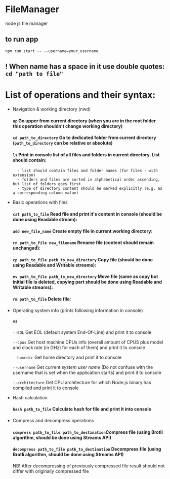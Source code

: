 # FileManager
node js file manager

## to run app 
` npm run start -- --username=your_username `

## ! When name has a space in it use double quotes:  ` cd "path to file" `

   # List of operations and their syntax:
- Navigation & working directory (nwd)
  
    #### ` up ` Go upper from current directory (when you are in the root folder this operation shouldn't change working directory)  
 
    #### ` cd path_to_directory ` Go to dedicated folder from current directory (`path_to_directory` can be relative or absolute)


    #### ` ls ` Print in console list of all files and folders in current directory. List should contain:
        - list should contain files and folder names (for files - with extension)
        - folders and files are sorted in alphabetical order ascending, but list of folders goes first
        - type of directory content should be marked explicitly (e.g. as a corresponding column value)

- Basic operations with files
    #### ` cat path_to_file ` Read file and print it's content in console (should be done using Readable stream): 
  
    #### ` add new_file_name ` Create empty file in current working directory: 

    #### ` rn path_to_file new_filename ` Rename file (content should remain unchanged): 
    
    #### ` cp path_to_file path_to_new_directory ` Copy file (should be done using Readable and Writable streams): 
   
    #### ` mv path_to_file path_to_new_directory ` Move file (same as copy but initial file is deleted, copying part should be done using Readable and Writable streams): 
 
    #### ` rm path_to_file ` Delete file: 

- Operating system info (prints following information in console)

    #### ` os `
    ` --EOL ` Get EOL (default system End-Of-Line) and print it to console  
 
    ` --cpus ` Get host machine CPUs info (overall amount of CPUS plus model and clock rate (in GHz) for each of them) and print it to console  
    
   ` --homedir ` Get home directory and print it to console  
   
    ` --username ` Get current *system user name* (Do not confuse with the username that is set when the application starts) and print it to console  
   
   ` --architecture ` Get CPU architecture for which Node.js binary has compiled and print it to console  
   
- Hash calculation  
    #### ` hash path_to_file ` Calculate hash for file and print it into console  
    
- Compress and decompress operations 
    #### ` compress path_to_file path_to_destination `Compress file (using Brotli algorithm, should be done using Streams API)  
    
    ####  ` decompress path_to_file path_to_destination ` Decompress file (using Brotli algorithm, should be done using Streams API)  
     
    NB! After decompressing of previously compressed file result should not differ with originally compressed file
    
